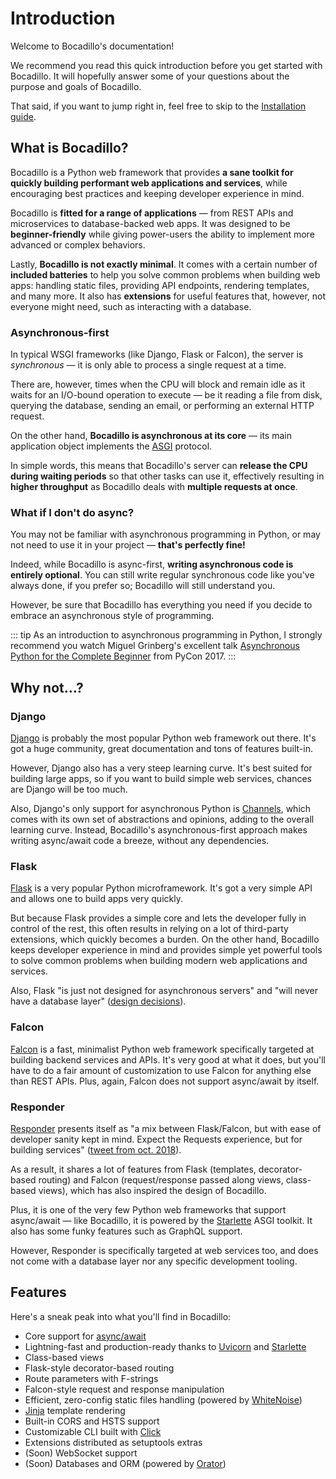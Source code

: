 # Introduction

Welcome to Bocadillo's documentation!

We recommend you read this quick introduction before you get started with Bocadillo. It will hopefully answer some of your questions about the purpose and goals of Bocadillo.
 
That said, if you want to jump right in, feel free to skip to the [Installation guide](installation.md).

## What is Bocadillo?

Bocadillo is a Python web framework that provides **a sane toolkit for quickly building performant web applications and services**, while encouraging best practices and keeping developer experience in mind.

Bocadillo is **fitted for a range of applications** — from REST APIs and microservices to database-backed web apps. It was designed to be **beginner-friendly** while giving power-users the ability to implement more advanced or complex behaviors.

Lastly, **Bocadillo is not exactly minimal**. It comes with a certain number of **included batteries** to help you solve common problems when building web apps: handling static files, providing API endpoints, rendering templates, and many more. It also has **extensions** for useful features that, however, not everyone might need, such as interacting with a database.

### Asynchronous-first

In typical WSGI frameworks (like Django, Flask or Falcon), the server is *synchronous* — it is only able to process a single request at a time.

There are, however, times when the CPU will block and remain idle as it waits for an I/O-bound operation to execute — be it reading a file from disk, querying the database, sending an email, or performing an external HTTP request.

On the other hand, **Bocadillo is asynchronous at its core** — its main application object implements the [ASGI] protocol.

In simple words, this means that Bocadillo's server can **release the CPU during waiting periods** so that other tasks can use it, effectively resulting in **higher throughput** as Bocadillo deals with **multiple requests at once**.

<!-- Include a sequence diagram of WSGI vs ASGI -->

### What if I don't do async?

You may not be familiar with asynchronous programming in Python, or may not need to use it in your project — **that's perfectly fine!**

Indeed, while Bocadillo is async-first, **writing asynchronous code is entirely optional**. You can still write regular synchronous code like you've always done, if you prefer so; Bocadillo will still understand you.

However, be sure that Bocadillo has everything you need if you decide to embrace an asynchronous style of programming.

::: tip
As an introduction to asynchronous programming in Python, I strongly recommend you watch Miguel Grinberg's excellent talk [Asynchronous Python for the Complete Beginner](https://www.youtube.com/watch?v=iG6fr81xHKA) from PyCon 2017.
:::

## Why not…?

### Django

[Django] is probably the most popular Python web framework out there. It's got a huge community, great documentation and tons of features built-in.

However, Django also has a very steep learning curve. It's best suited for building large apps, so if you want to build simple web services, chances are Django will be too much.

Also, Django's only support for asynchronous Python is [Channels], which comes with its own set of abstractions and opinions, adding to the overall learning curve. Instead, Bocadillo's asynchronous-first approach makes writing async/await code a breeze, without any dependencies.

### Flask

[Flask] is a very popular Python microframework. It's got a very simple API and allows one to build apps very quickly.

But because Flask provides a simple core and lets the developer fully in control of the rest, this often results in relying on a lot of third-party extensions, which quickly becomes a burden. On the other hand, Bocadillo keeps developer experience in mind and provides simple yet powerful tools to solve common problems when building modern web applications and services.

Also, Flask "is just not designed for asynchronous servers" and "will never have a database layer" ([design decisions](http://flask.pocoo.org/docs/1.0/design/#design-decisions-in-flask)).

### Falcon

[Falcon] is a fast, minimalist Python web framework specifically targeted at building backend services and APIs. It's very good at what it does, but you'll have to do a fair amount of customization to use Falcon for anything else than REST APIs. Plus, again, Falcon does not support async/await by itself.

### Responder

[Responder] presents itself as "a mix between Flask/Falcon, but with ease of developer sanity kept in mind. Expect the Requests experience, but for building services" ([tweet from oct. 2018](https://twitter.com/kennethreitz/status/1050723571004309505)).

As a result, it shares a lot of features from Flask (templates, decorator-based routing) and Falcon (request/response passed along views, class-based views), which has also inspired the design of Bocadillo.

Plus, it is one of the very few Python web frameworks that support async/await — like Bocadillo, it is powered by the [Starlette] ASGI toolkit. It also has some funky features such as GraphQL support.

However, Responder is specifically targeted at web services too, and does not come with a database layer nor any specific development tooling.

## Features

Here's a sneak peak into what you'll find in Bocadillo:

- Core support for [async/await](https://docs.python.org/3/library/asyncio-task.html)
- Lightning-fast and production-ready thanks to [Uvicorn] and [Starlette]
- Class-based views
- Flask-style decorator-based routing
- Route parameters with F-strings
- Falcon-style request and response manipulation
- Efficient, zero-config static files handling (powered by [WhiteNoise])
- [Jinja] template rendering
- Built-in CORS and HSTS support
- Customizable CLI built with [Click]
- Extensions distributed as setuptools extras
- (Soon) WebSocket support
- (Soon) Databases and ORM (powered by [Orator])

[ASGI]: https://asgi.readthedocs.io
[Django]: https://www.djangoproject.com
[Channels]: https://channels.readthedocs.io
[Flask]: http://flask.pocoo.org
[Falcon]: https://falconframework.org
[Responder]: http://python-responder.org/en/latest/
[Starlette]: https://www.starlette.io
[Uvicorn]: https://www.uvicorn.org
[WhiteNoise]: http://whitenoise.evans.io
[Jinja]: http://jinja.pocoo.org
[Click]: https://click.palletsprojects.com
[Orator]: https://orator-orm.com
